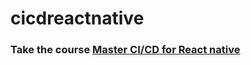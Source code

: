 # cicdreactnative

### Take the course [Master CI/CD for React native](https://www.udemy.com/course/continuous-integration-and-continuous-delivery-for-react-native)
